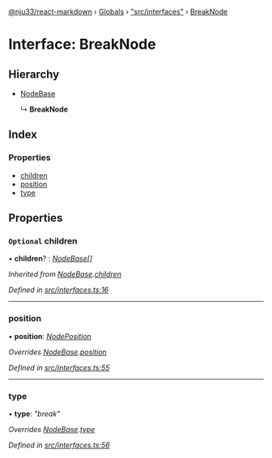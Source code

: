 [@nju33/react-markdown](../README.md) › [Globals](../globals.md) › ["src/interfaces"](../modules/_src_interfaces_.md) › [BreakNode](_src_interfaces_.breaknode.md)

# Interface: BreakNode

## Hierarchy

* [NodeBase](_src_interfaces_.nodebase.md)

  ↳ **BreakNode**

## Index

### Properties

* [children](_src_interfaces_.breaknode.md#optional-children)
* [position](_src_interfaces_.breaknode.md#position)
* [type](_src_interfaces_.breaknode.md#type)

## Properties

### `Optional` children

• **children**? : *[NodeBase](_src_interfaces_.nodebase.md)[]*

*Inherited from [NodeBase](_src_interfaces_.nodebase.md).[children](_src_interfaces_.nodebase.md#optional-children)*

*Defined in [src/interfaces.ts:16](https://github.com/nju33/react-markdown/blob/3861cd2/src/interfaces.ts#L16)*

___

###  position

• **position**: *[NodePosition](_src_interfaces_.nodeposition.md)*

*Overrides [NodeBase](_src_interfaces_.nodebase.md).[position](_src_interfaces_.nodebase.md#position)*

*Defined in [src/interfaces.ts:55](https://github.com/nju33/react-markdown/blob/3861cd2/src/interfaces.ts#L55)*

___

###  type

• **type**: *"break"*

*Overrides [NodeBase](_src_interfaces_.nodebase.md).[type](_src_interfaces_.nodebase.md#type)*

*Defined in [src/interfaces.ts:56](https://github.com/nju33/react-markdown/blob/3861cd2/src/interfaces.ts#L56)*
